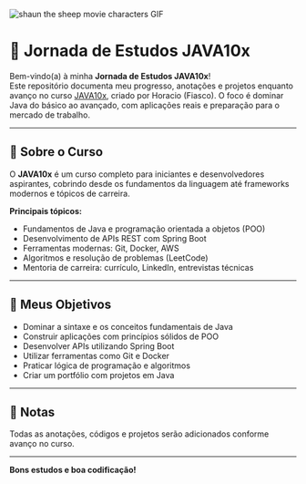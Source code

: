 ![shaun the sheep movie characters GIF](https://media1.giphy.com/media/v1.Y2lkPTc5MGI3NjExMXQ3MHFuZWQ1cnY0cGg4ZTZzemJvbWppaXRkaHg2YjAzOHBnN2N5ZyZlcD12MV9pbnRlcm5hbF9naWZfYnlfaWQmY3Q9Zw/mwkiyifwa7I6x8Qe9y/giphy.gif)

# 🚀 Jornada de Estudos JAVA10x

Bem-vindo(a) à minha **Jornada de Estudos JAVA10x**!  
Este repositório documenta meu progresso, anotações e projetos enquanto avanço no curso [JAVA10x](https://java10x.dev), criado por Horacio (Fiasco). O foco é dominar Java do básico ao avançado, com aplicações reais e preparação para o mercado de trabalho.

---

## 🧠 Sobre o Curso

O **JAVA10x** é um curso completo para iniciantes e desenvolvedores aspirantes, cobrindo desde os fundamentos da linguagem até frameworks modernos e tópicos de carreira.

**Principais tópicos:**
- Fundamentos de Java e programação orientada a objetos (POO)
- Desenvolvimento de APIs REST com Spring Boot
- Ferramentas modernas: Git, Docker, AWS
- Algoritmos e resolução de problemas (LeetCode)
- Mentoria de carreira: currículo, LinkedIn, entrevistas técnicas

---

## 🎯 Meus Objetivos

- Dominar a sintaxe e os conceitos fundamentais de Java
- Construir aplicações com princípios sólidos de POO
- Desenvolver APIs utilizando Spring Boot
- Utilizar ferramentas como Git e Docker
- Praticar lógica de programação e algoritmos
- Criar um portfólio com projetos em Java

---


## 📝 Notas

Todas as anotações, códigos e projetos serão adicionados conforme avanço no curso.

---

**Bons estudos e boa codificação!**
